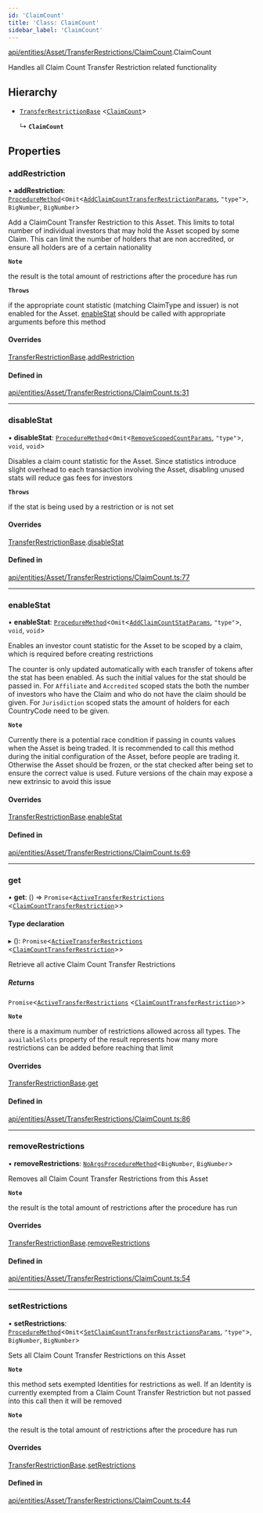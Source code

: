 ```yaml
---
id: 'ClaimCount'
title: 'Class: ClaimCount'
sidebar_label: 'ClaimCount'
---
```


[api/entities/Asset/TransferRestrictions/ClaimCount](../../../../../../modules/API/Entities/Asset/TransferRestrictions/ClaimCount/ClaimCount.md).ClaimCount

Handles all Claim Count Transfer Restriction related functionality

## Hierarchy

- [`TransferRestrictionBase`](../TransferRestrictionBase/TransferRestrictionBase.md) \<[`ClaimCount`](../../../../../../enums/Types/TransferRestrictionType/TransferRestrictionType.md#claimcount)\>

  ↳ **`ClaimCount`**

## Properties

### addRestriction

• **addRestriction**: [`ProcedureMethod`](../../../../../../interfaces/Types/ProcedureMethod/ProcedureMethod.md)\<`Omit`\<[`AddClaimCountTransferRestrictionParams`](../../../../../../modules/API/Procedures/Types/Types.md#addclaimcounttransferrestrictionparams), `"type"`\>, `BigNumber`, `BigNumber`\>

Add a ClaimCount Transfer Restriction to this Asset. This limits to total number of individual
investors that may hold the Asset scoped by some Claim. This can limit the number of holders that
are non accredited, or ensure all holders are of a certain nationality

**`Note`**

the result is the total amount of restrictions after the procedure has run

**`Throws`**

if the appropriate count statistic (matching ClaimType and issuer) is not enabled for the Asset. [enableStat](ClaimCount.md#enablestat) should be called with appropriate arguments before this method

#### Overrides

[TransferRestrictionBase](../TransferRestrictionBase/TransferRestrictionBase.md).[addRestriction](../TransferRestrictionBase/TransferRestrictionBase.md#addrestriction)

#### Defined in

[api/entities/Asset/TransferRestrictions/ClaimCount.ts:31](https://github.com/PolymeshAssociation/polymesh-sdk/blob/95e180d28/src/api/entities/Asset/TransferRestrictions/ClaimCount.ts#L31)

---

### disableStat

• **disableStat**: [`ProcedureMethod`](../../../../../../interfaces/Types/ProcedureMethod/ProcedureMethod.md)\<`Omit`\<[`RemoveScopedCountParams`](../../../../../../modules/API/Procedures/Types/Types.md#removescopedcountparams), `"type"`\>, `void`, `void`\>

Disables a claim count statistic for the Asset. Since statistics introduce slight overhead to each transaction
involving the Asset, disabling unused stats will reduce gas fees for investors

**`Throws`**

if the stat is being used by a restriction or is not set

#### Overrides

[TransferRestrictionBase](../TransferRestrictionBase/TransferRestrictionBase.md).[disableStat](../TransferRestrictionBase/TransferRestrictionBase.md#disablestat)

#### Defined in

[api/entities/Asset/TransferRestrictions/ClaimCount.ts:77](https://github.com/PolymeshAssociation/polymesh-sdk/blob/95e180d28/src/api/entities/Asset/TransferRestrictions/ClaimCount.ts#L77)

---

### enableStat

• **enableStat**: [`ProcedureMethod`](../../../../../../interfaces/Types/ProcedureMethod/ProcedureMethod.md)\<`Omit`\<[`AddClaimCountStatParams`](../../../../../../modules/API/Procedures/Types/Types.md#addclaimcountstatparams), `"type"`\>, `void`, `void`\>

Enables an investor count statistic for the Asset to be scoped by a claim, which is required before creating restrictions

The counter is only updated automatically with each transfer of tokens after the stat has been enabled.
As such the initial values for the stat should be passed in.
For `Affiliate` and `Accredited` scoped stats the both the number of investors who have the Claim and who do not have the claim
should be given. For `Jurisdiction` scoped stats the amount of holders for each CountryCode need to be given.

**`Note`**

Currently there is a potential race condition if passing in counts values when the Asset is being traded.
It is recommended to call this method during the initial configuration of the Asset, before people are trading it.
Otherwise the Asset should be frozen, or the stat checked after being set to ensure the correct value is used. Future
versions of the chain may expose a new extrinsic to avoid this issue

#### Overrides

[TransferRestrictionBase](../TransferRestrictionBase/TransferRestrictionBase.md).[enableStat](../TransferRestrictionBase/TransferRestrictionBase.md#enablestat)

#### Defined in

[api/entities/Asset/TransferRestrictions/ClaimCount.ts:69](https://github.com/PolymeshAssociation/polymesh-sdk/blob/95e180d28/src/api/entities/Asset/TransferRestrictions/ClaimCount.ts#L69)

---

### get

• **get**: () => `Promise`\<[`ActiveTransferRestrictions`](../../../../../../interfaces/Types/ActiveTransferRestrictions/ActiveTransferRestrictions.md) \<[`ClaimCountTransferRestriction`](../../../../../../interfaces/Types/ClaimCountTransferRestriction/ClaimCountTransferRestriction.md)\>\>

#### Type declaration

▸ (): `Promise`\<[`ActiveTransferRestrictions`](../../../../../../interfaces/Types/ActiveTransferRestrictions/ActiveTransferRestrictions.md) \<[`ClaimCountTransferRestriction`](../../../../../../interfaces/Types/ClaimCountTransferRestriction/ClaimCountTransferRestriction.md)\>\>

Retrieve all active Claim Count Transfer Restrictions

##### Returns

`Promise`\<[`ActiveTransferRestrictions`](../../../../../../interfaces/Types/ActiveTransferRestrictions/ActiveTransferRestrictions.md) \<[`ClaimCountTransferRestriction`](../../../../../../interfaces/Types/ClaimCountTransferRestriction/ClaimCountTransferRestriction.md)\>\>

**`Note`**

there is a maximum number of restrictions allowed across all types.
The `availableSlots` property of the result represents how many more restrictions can be added
before reaching that limit

#### Overrides

[TransferRestrictionBase](../TransferRestrictionBase/TransferRestrictionBase.md).[get](../TransferRestrictionBase/TransferRestrictionBase.md#get)

#### Defined in

[api/entities/Asset/TransferRestrictions/ClaimCount.ts:86](https://github.com/PolymeshAssociation/polymesh-sdk/blob/95e180d28/src/api/entities/Asset/TransferRestrictions/ClaimCount.ts#L86)

---

### removeRestrictions

• **removeRestrictions**: [`NoArgsProcedureMethod`](../../../../../../interfaces/Types/NoArgsProcedureMethod/NoArgsProcedureMethod.md)\<`BigNumber`, `BigNumber`\>

Removes all Claim Count Transfer Restrictions from this Asset

**`Note`**

the result is the total amount of restrictions after the procedure has run

#### Overrides

[TransferRestrictionBase](../TransferRestrictionBase/TransferRestrictionBase.md).[removeRestrictions](../TransferRestrictionBase/TransferRestrictionBase.md#removerestrictions)

#### Defined in

[api/entities/Asset/TransferRestrictions/ClaimCount.ts:54](https://github.com/PolymeshAssociation/polymesh-sdk/blob/95e180d28/src/api/entities/Asset/TransferRestrictions/ClaimCount.ts#L54)

---

### setRestrictions

• **setRestrictions**: [`ProcedureMethod`](../../../../../../interfaces/Types/ProcedureMethod/ProcedureMethod.md)\<`Omit`\<[`SetClaimCountTransferRestrictionsParams`](../../../../../../interfaces/API/Procedures/Types/SetClaimCountTransferRestrictionsParams/SetClaimCountTransferRestrictionsParams.md), `"type"`\>, `BigNumber`, `BigNumber`\>

Sets all Claim Count Transfer Restrictions on this Asset

**`Note`**

this method sets exempted Identities for restrictions as well. If an Identity is currently exempted from a Claim Count Transfer Restriction
but not passed into this call then it will be removed

**`Note`**

the result is the total amount of restrictions after the procedure has run

#### Overrides

[TransferRestrictionBase](../TransferRestrictionBase/TransferRestrictionBase.md).[setRestrictions](../TransferRestrictionBase/TransferRestrictionBase.md#setrestrictions)

#### Defined in

[api/entities/Asset/TransferRestrictions/ClaimCount.ts:44](https://github.com/PolymeshAssociation/polymesh-sdk/blob/95e180d28/src/api/entities/Asset/TransferRestrictions/ClaimCount.ts#L44)
